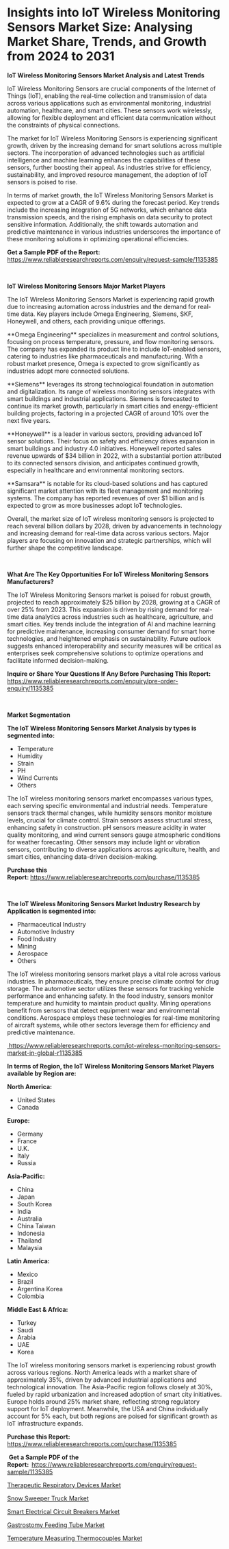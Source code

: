 <p><h1>Insights into IoT Wireless Monitoring Sensors Market Size: Analysing Market Share, Trends, and Growth from 2024 to 2031</h1></p><p><strong>IoT Wireless Monitoring Sensors Market Analysis and Latest Trends</strong></p>
<p><p>IoT Wireless Monitoring Sensors are crucial components of the Internet of Things (IoT), enabling the real-time collection and transmission of data across various applications such as environmental monitoring, industrial automation, healthcare, and smart cities. These sensors work wirelessly, allowing for flexible deployment and efficient data communication without the constraints of physical connections.</p><p>The market for IoT Wireless Monitoring Sensors is experiencing significant growth, driven by the increasing demand for smart solutions across multiple sectors. The incorporation of advanced technologies such as artificial intelligence and machine learning enhances the capabilities of these sensors, further boosting their appeal. As industries strive for efficiency, sustainability, and improved resource management, the adoption of IoT sensors is poised to rise.</p><p>In terms of market growth, the IoT Wireless Monitoring Sensors Market is expected to grow at a CAGR of 9.6% during the forecast period. Key trends include the increasing integration of 5G networks, which enhance data transmission speeds, and the rising emphasis on data security to protect sensitive information. Additionally, the shift towards automation and predictive maintenance in various industries underscores the importance of these monitoring solutions in optimizing operational efficiencies.</p></p>
<p><strong>Get a Sample PDF of the Report:&nbsp;</strong> <a href="https://www.reliableresearchreports.com/enquiry/request-sample/1135385?utm_campaign=32&utm_medium=2&utm_source=Github&utm_content=ia&utm_term=13102024&utm_id=iot-wireless-monitoring-sensors">https://www.reliableresearchreports.com/enquiry/request-sample/1135385</a></p>
<p>&nbsp;</p>
<p><strong>IoT Wireless Monitoring Sensors Major Market Players</strong></p>
<p><p>The IoT Wireless Monitoring Sensors Market is experiencing rapid growth due to increasing automation across industries and the demand for real-time data. Key players include Omega Engineering, Siemens, SKF, Honeywell, and others, each providing unique offerings.</p><p>**Omega Engineering** specializes in measurement and control solutions, focusing on process temperature, pressure, and flow monitoring sensors. The company has expanded its product line to include IoT-enabled sensors, catering to industries like pharmaceuticals and manufacturing. With a robust market presence, Omega is expected to grow significantly as industries adopt more connected solutions.</p><p>**Siemens** leverages its strong technological foundation in automation and digitalization. Its range of wireless monitoring sensors integrates with smart buildings and industrial applications. Siemens is forecasted to continue its market growth, particularly in smart cities and energy-efficient building projects, factoring in a projected CAGR of around 10% over the next five years.</p><p>**Honeywell** is a leader in various sectors, providing advanced IoT sensor solutions. Their focus on safety and efficiency drives expansion in smart buildings and industry 4.0 initiatives. Honeywell reported sales revenue upwards of $34 billion in 2022, with a substantial portion attributed to its connected sensors division, and anticipates continued growth, especially in healthcare and environmental monitoring sectors.</p><p>**Samsara** is notable for its cloud-based solutions and has captured significant market attention with its fleet management and monitoring systems. The company has reported revenues of over $1 billion and is expected to grow as more businesses adopt IoT technologies.</p><p>Overall, the market size of IoT wireless monitoring sensors is projected to reach several billion dollars by 2028, driven by advancements in technology and increasing demand for real-time data across various sectors. Major players are focusing on innovation and strategic partnerships, which will further shape the competitive landscape.</p></p>
<p>&nbsp;</p>
<p><strong>What Are The Key Opportunities For IoT Wireless Monitoring Sensors Manufacturers?</strong></p>
<p><p>The IoT Wireless Monitoring Sensors market is poised for robust growth, projected to reach approximately $25 billion by 2028, growing at a CAGR of over 25% from 2023. This expansion is driven by rising demand for real-time data analytics across industries such as healthcare, agriculture, and smart cities. Key trends include the integration of AI and machine learning for predictive maintenance, increasing consumer demand for smart home technologies, and heightened emphasis on sustainability. Future outlook suggests enhanced interoperability and security measures will be critical as enterprises seek comprehensive solutions to optimize operations and facilitate informed decision-making.</p></p>
<p><strong>Inquire or Share Your Questions If Any Before Purchasing This Report:</strong> <a href="https://www.reliableresearchreports.com/enquiry/pre-order-enquiry/1135385?utm_campaign=32&utm_medium=2&utm_source=Github&utm_content=ia&utm_term=13102024&utm_id=iot-wireless-monitoring-sensors">https://www.reliableresearchreports.com/enquiry/pre-order-enquiry/1135385</a></p>
<p>&nbsp;</p>
<p><strong>Market Segmentation</strong></p>
<p><strong>The IoT Wireless Monitoring Sensors Market Analysis by types is segmented into:</strong></p>
<p><ul><li>Temperature</li><li>Humidity</li><li>Strain</li><li>PH</li><li>Wind Currents</li><li>Others</li></ul></p>
<p><p>The IoT wireless monitoring sensors market encompasses various types, each serving specific environmental and industrial needs. Temperature sensors track thermal changes, while humidity sensors monitor moisture levels, crucial for climate control. Strain sensors assess structural stress, enhancing safety in construction. pH sensors measure acidity in water quality monitoring, and wind current sensors gauge atmospheric conditions for weather forecasting. Other sensors may include light or vibration sensors, contributing to diverse applications across agriculture, health, and smart cities, enhancing data-driven decision-making.</p></p>
<p><strong>Purchase this Report:&nbsp;</strong><a href="https://www.reliableresearchreports.com/purchase/1135385?utm_campaign=32&utm_medium=2&utm_source=Github&utm_content=ia&utm_term=13102024&utm_id=iot-wireless-monitoring-sensors">https://www.reliableresearchreports.com/purchase/1135385</a></p>
<p>&nbsp;</p>
<p><strong>The IoT Wireless Monitoring Sensors Market Industry Research by Application is segmented into:</strong></p>
<p><ul><li>Pharmaceutical Industry</li><li>Automotive Industry</li><li>Food Industry</li><li>Mining</li><li>Aerospace</li><li>Others</li></ul></p>
<p><p>The IoT wireless monitoring sensors market plays a vital role across various industries. In pharmaceuticals, they ensure precise climate control for drug storage. The automotive sector utilizes these sensors for tracking vehicle performance and enhancing safety. In the food industry, sensors monitor temperature and humidity to maintain product quality. Mining operations benefit from sensors that detect equipment wear and environmental conditions. Aerospace employs these technologies for real-time monitoring of aircraft systems, while other sectors leverage them for efficiency and predictive maintenance.</p></p>
<p><a href="https://www.reliableresearchreports.com/iot-wireless-monitoring-sensors-market-in-global-r1135385?utm_campaign=32&utm_medium=2&utm_source=Github&utm_content=ia&utm_term=13102024&utm_id=iot-wireless-monitoring-sensors">&nbsp;https://www.reliableresearchreports.com/iot-wireless-monitoring-sensors-market-in-global-r1135385</a></p>
<p><strong>In terms of Region, the IoT Wireless Monitoring Sensors Market Players available by Region are:</strong></p>
<p>
    <p> <strong> North America: </strong>
        <ul>
            <li>United States</li>
            <li>Canada</li>
        </ul>
        </p> 
    <p> <strong> Europe: </strong>
        <ul>
            <li>Germany</li>
            <li>France</li>
            <li>U.K.</li>
            <li>Italy</li>
            <li>Russia</li>
        </ul>
        </p> 
    <p> <strong> Asia-Pacific: </strong>
        <ul>
            <li>China</li>
            <li>Japan</li>
            <li>South Korea</li>
            <li>India</li>
            <li>Australia</li>
            <li>China Taiwan</li>
            <li>Indonesia</li>
            <li>Thailand</li>
            <li>Malaysia</li>
        </ul>
        </p> 
    <p> <strong> Latin America: </strong>
        <ul>
            <li>Mexico</li>
            <li>Brazil</li>
            <li>Argentina Korea</li>
            <li>Colombia</li>
        </ul>
        </p> 
    <p> <strong> Middle East & Africa: </strong>
        <ul>
            <li>Turkey</li>
            <li>Saudi</li>
            <li>Arabia</li>
            <li>UAE</li>
            <li>Korea</li>
        </ul>
    </p>
    </p>
<p><p>The IoT wireless monitoring sensors market is experiencing robust growth across various regions. North America leads with a market share of approximately 35%, driven by advanced industrial applications and technological innovation. The Asia-Pacific region follows closely at 30%, fueled by rapid urbanization and increased adoption of smart city initiatives. Europe holds around 25% market share, reflecting strong regulatory support for IoT deployment. Meanwhile, the USA and China individually account for 5% each, but both regions are poised for significant growth as IoT infrastructure expands.</p></p>
<p><strong>Purchase this Report: </strong><a href="https://www.reliableresearchreports.com/purchase/1135385?utm_campaign=32&utm_medium=2&utm_source=Github&utm_content=ia&utm_term=13102024&utm_id=iot-wireless-monitoring-sensors">https://www.reliableresearchreports.com/purchase/1135385</a></p>
<p>&nbsp;<strong>Get a Sample PDF of the Report:&nbsp;&nbsp;</strong><a href="https://www.reliableresearchreports.com/enquiry/request-sample/1135385?utm_campaign=32&utm_medium=2&utm_source=Github&utm_content=ia&utm_term=13102024&utm_id=iot-wireless-monitoring-sensors">https://www.reliableresearchreports.com/enquiry/request-sample/1135385</a></p>
<p><strong></strong></p>
<p><p><a href="https://www.linkedin.com/pulse/therapeutic-respiratory-devices-market-velocity-92-cagr-trajectory-6zrre?utm_campaign=32&utm_medium=2&utm_source=Github&utm_content=ia&utm_term=13102024&utm_id=iot-wireless-monitoring-sensors">Therapeutic Respiratory Devices Market</a></p><p><a href="https://issuu.com/reportprime-2/docs/snow-sweeper-truck-market-size-2030_71e1a79186a91b?utm_campaign=32&utm_medium=2&utm_source=Github&utm_content=ia&utm_term=13102024&utm_id=iot-wireless-monitoring-sensors">Snow Sweeper Truck Market</a></p><p><a href="https://github.com/JakirUddin651/Market-Research-Report-List-1/blob/main/smart-electrical-circuit-breakers-market.md?utm_campaign=32&utm_medium=2&utm_source=Github&utm_content=ia&utm_term=13102024&utm_id=iot-wireless-monitoring-sensors">Smart Electrical Circuit Breakers Market</a></p><p><a href="https://www.linkedin.com/pulse/gastrostomy-feeding-tube-market-analysis-report-global-insights-jimee?utm_campaign=32&utm_medium=2&utm_source=Github&utm_content=ia&utm_term=13102024&utm_id=iot-wireless-monitoring-sensors">Gastrostomy Feeding Tube Market</a></p><p><a href="https://github.com/BesaLoshi2000/Market-Research-Report-List-1/blob/main/temperature-measuring-thermocouples-market.md?utm_campaign=32&utm_medium=2&utm_source=Github&utm_content=ia&utm_term=13102024&utm_id=iot-wireless-monitoring-sensors">Temperature Measuring Thermocouples Market</a></p></p>